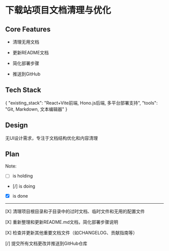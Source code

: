 # 下载站项目文档清理与优化

## Core Features

- 清理无用文档

- 更新README文档

- 简化部署步骤

- 推送到GitHub

## Tech Stack

{
  "existing_stack": "React+Vite前端, Hono.js后端, 多平台部署支持",
  "tools": "Git, Markdown, 文本编辑器"
}

## Design

无UI设计需求，专注于文档结构优化和内容清理

## Plan

Note: 

- [ ] is holding
- [/] is doing
- [X] is done

---

[X] 清理项目根目录和子目录中的过时文档、临时文件和无用的配置文件

[X] 重新整理和更新README.md文档，简化部署步骤说明

[X] 检查并更新其他重要文档文件（如CHANGELOG、贡献指南等）

[/] 提交所有文档更改并推送到GitHub仓库

